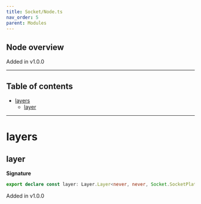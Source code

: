 ```yaml
---
title: Socket/Node.ts
nav_order: 5
parent: Modules
---
```


## Node overview

Added in v1.0.0

---

<h2 class="text-delta">Table of contents</h2>

- [layers](#layers)
  - [layer](#layer)

---

# layers

## layer

**Signature**

```ts
export declare const layer: Layer.Layer<never, never, Socket.SocketPlatform>
```

Added in v1.0.0
